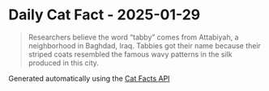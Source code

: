 # Daily Cat Fact - 2025-01-29

> Researchers believe the word “tabby” comes from Attabiyah, a neighborhood in Baghdad, Iraq. Tabbies got their name because their striped coats resembled the famous wavy patterns in the silk produced in this city.

Generated automatically using the [Cat Facts API](https://catfact.ninja)
